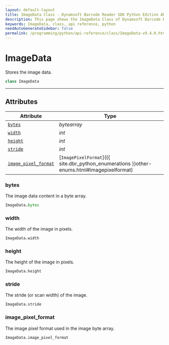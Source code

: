 ```yaml
---
layout: default-layout
title: ImageData Class - Dynamsoft Barcode Reader SDK Python Edition API Reference
description: This page shows the ImageData Class of Dynamsoft Barcode Reader SDK Python Edition.
keywords: ImageData, class, api reference, python
needAutoGenerateSidebar: false
permalink: /programming/python/api-reference/class/ImageData-v9.4.0.html
---
```



# ImageData
Stores the image data.  

```python
class ImageData
```

---

## Attributes
    
| Attribute | Type |
|---------- | ---- |
| [`bytes`](#bytes) | *bytearray* |
| [`width`](#width) | *int* |
| [`height`](#height) | *int* |
| [`stride`](#stride) | *int* |
| [`image_pixel_format`](#image_pixel_format) | [`ImagePixelFormat`]({{ site.dbr_python_enumerations }}other-enums.html#imagepixelformat) |


### bytes
The image data content in a byte array. 

```python
ImageData.bytes
```

### width
The width of the image in pixels.  

```python
ImageData.width
```

### height
The height of the image in pixels.  

```python
ImageData.height
```

### stride
The stride (or scan width) of the image. 

```python
ImageData.stride
```

### image_pixel_format
The image pixel format used in the image byte array. 

```python
ImageData.image_pixel_format
```
  

